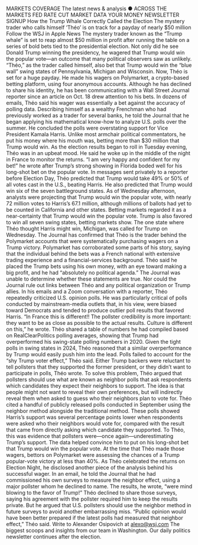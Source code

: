 MARKETS COVERAGE
The latest news & analysis
● ACROSS THE MARKETS
FED RATE CUT
MARKET DATA
YOUR MONEY
NEWSLETTER SIGNUP
How the Trump Whale Correctly Called the Election
The mystery trader who calls himself ‘Théo’ is on track for a payday of nearly $50 million
Follow the WSJ in Apple News
The mystery trader known as the “Trump whale” is set to reap almost $50 million in profit after running the table on a series of bold bets tied to the presidential election.
Not only did he see Donald Trump winning the presidency, he wagered that Trump would win the popular vote—an outcome that many political observers saw as unlikely. “Théo,” as the trader called himself, also bet that Trump would win the “blue wall” swing states of Pennsylvania, Michigan and Wisconsin.
Now, Théo is set for a huge payday. He made his wagers on Polymarket, a crypto-based betting platform, using four anonymous accounts. Although he has declined to share his identity, he has been communicating with a Wall Street Journal reporter since an article on Oct. 18 drew attention to his bets.
In dozens of emails, Théo said his wager was essentially a bet against the accuracy of polling data. Describing himself as a wealthy Frenchman who had previously worked as a trader for several banks, he told the Journal that he began applying his mathematical know-how to analyze U.S. polls over the summer. 
He concluded the polls were overstating support for Vice President Kamala Harris. Unlike most armchair political commentators, he put his money where his mouth was, betting more than $30 million that Trump would win.
As the election results began to roll in Tuesday evening, Théo was in an upbeat mood. He said he woke up in the middle of the night in France to monitor the returns.
“I am very happy and confident for my bet!” he wrote after Trump’s strong showing in Florida boded well for his long-shot bet on the popular vote.
In messages sent privately to a reporter before Election Day, Théo predicted that Trump would take 49% or 50% of all votes cast in the U.S., beating Harris. He also predicted that Trump would win six of the seven battleground states.
As of Wednesday afternoon, analysts were projecting that Trump would win the popular vote, with nearly 72 million votes to Harris’s 67.1 million, although millions of ballots had yet to be counted in California and other states. Betting markets regarded it as a near-certainty that Trump would win the popular vote.
Trump is also favored to win all seven swing states, betting markets show. The one state where Théo thought Harris might win, Michigan, was called for Trump on Wednesday.
The Journal has confirmed that Théo is the trader behind the Polymarket accounts that were systematically purchasing wagers on a Trump victory. Polymarket has corroborated some parts of his story, saying that the individual behind the bets was a French national with extensive trading experience and a financial-services background.
Théo said he placed the Trump bets using his own money, with an eye toward making a big profit, and he had “absolutely no political agenda.” The Journal was unable to determine whether these statements are true. Nor could the Journal rule out links between Théo and any political organization or Trump allies.
In his emails and a Zoom conversation with a reporter, Théo repeatedly criticized U.S. opinion polls. He was particularly critical of polls conducted by mainstream-media outlets that, in his view, were biased toward Democrats and tended to produce outlier poll results that favored Harris.
“In France this is different!! The pollster credibility is more important: they want to be as close as possible to the actual results. Culture is different on this,” he wrote.
Théo shared a table of numbers he had compiled based on RealClearPolitics polling averages, showing that Trump had overperformed his swing-state polling numbers in 2020. Given the tight polls in swing states in 2024, Théo reasoned that a similar overperformance by Trump would easily push him into the lead.
Polls failed to account for the “shy Trump voter effect,” Théo said. Either Trump backers were reluctant to tell pollsters that they supported the former president, or they didn’t want to participate in polls, Théo wrote. 
To solve this problem, Théo argued that pollsters should use what are known as neighbor polls that ask respondents which candidates they expect their neighbors to support. The idea is that people might not want to reveal their own preferences, but will indirectly reveal them when asked to guess who their neighbors plan to vote for.
Théo cited a handful of publicly released polls conducted in September using the neighbor method alongside the traditional method. These polls showed Harris’s support was several percentage points lower when respondents were asked who their neighbors would vote for, compared with the result that came from directly asking which candidate they supported. 
To Théo, this was evidence that pollsters were—once again—underestimating Trump’s support. The data helped convince him to put on his long-shot bet that Trump would win the popular vote. At the time that Théo made those wagers, bettors on Polymarket were assessing the chances of a Trump popular-vote victory at less than 40%.
As Théo celebrated the returns on Election Night, he disclosed another piece of the analysis behind his successful wager. In an email, he told the Journal that he had commissioned his own surveys to measure the neighbor effect, using a major pollster whom he declined to name. The results, he wrote, “were mind blowing to the favor of Trump!” 
Théo declined to share those surveys, saying his agreement with the pollster required him to keep the results private. But he argued that U.S. pollsters should use the neighbor method in future surveys to avoid another embarrassing miss.
“Public opinion would have been better prepared if the latest polls had measured that neighbor effect,” Théo said.
Write to Alexander Osipovich at alexo@wsj.com
The biggest scoops and insights from our team in Washington. Our daily politics newsletter continues after the election.